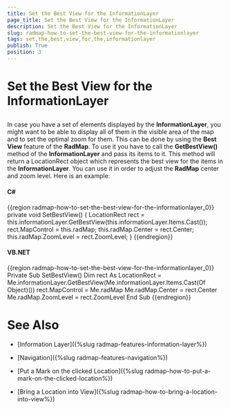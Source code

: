 ```yaml
---
title: Set the Best View for the InformationLayer
page_title: Set the Best View for the InformationLayer
description: Set the Best View for the InformationLayer
slug: radmap-how-to-set-the-best-view-for-the-informationlayer
tags: set,the,best,view,for,the,informationlayer
publish: True
position: 3
---
```


# Set the Best View for the InformationLayer



## 

In case you have a set of elements displayed by the __InformationLayer__,
          you might want to be able to display all of them in the visible area of the map and to set the optimal
          zoom for them. This can be done by using the __Best View__ feature of the 
          __RadMap__. To use it you have to call the __GetBestView()__ 
          method of the __InformationLayer__ and pass its items to it. This method will return 
          a LocationRect object which represents the best view for the items in the __InformationLayer__. 
          You can use it in order to adjust the __RadMap__ center and zoom level. 
          Here is an example:
        

#### __C#__

{{region radmap-how-to-set-the-best-view-for-the-informationlayer_0}}
	private void SetBestView()
	{
	    LocationRect rect = this.informationLayer.GetBestView(this.informationLayer.Items.Cast<object>());
	    rect.MapControl = this.radMap;
	    this.radMap.Center = rect.Center;
	    this.radMap.ZoomLevel = rect.ZoomLevel;
	}
	{{endregion}}



#### __VB.NET__

{{region radmap-how-to-set-the-best-view-for-the-informationlayer_0}}
	Private Sub SetBestView()
		Dim rect As LocationRect = Me.informationLayer.GetBestView(Me.informationLayer.Items.Cast(Of Object)())
		rect.MapControl = Me.radMap
		Me.radMap.Center = rect.Center
		Me.radMap.ZoomLevel = rect.ZoomLevel
	End Sub
	{{endregion}}



# See Also

 * [Information Layer]({%slug radmap-features-information-layer%})

 * [Navigation]({%slug radmap-features-navigation%})

 * [Put a Mark on the clicked Location]({%slug radmap-how-to-put-a-mark-on-the-clicked-location%})

 * [Bring a Location into View]({%slug radmap-how-to-bring-a-location-into-view%})

